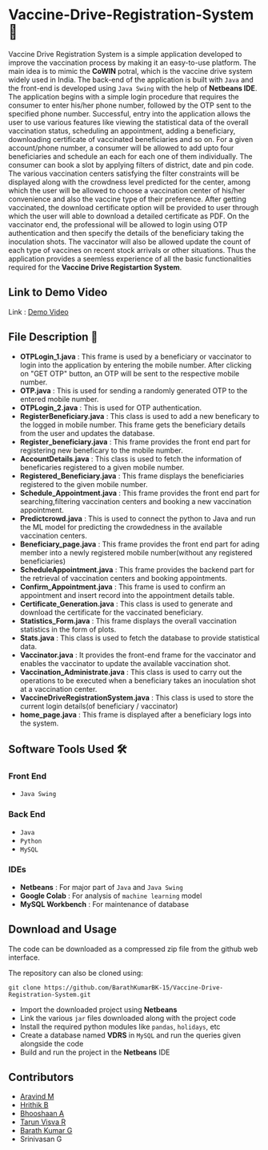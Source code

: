 # Vaccine-Drive-Registration-System :syringe:

Vaccine Drive Registration System is a simple application developed to improve the vaccination process by making it an easy-to-use platform. The main idea is to mimic the **CoWIN** potral, which is the vaccine drive system widely used in India. The back-end of the application is built with `Java` and the front-end is developed using `Java Swing` with the help of **Netbeans IDE**. The application begins with a simple login procedure that requires the consumer to enter his/her phone number, followed by the OTP sent to the specified phone number. Successful, entry into the application allows the user to use various features like viewing the statistical data of the overall vaccination status, scheduling an appointment, adding a beneficiary, downloading certificate of vaccinated beneficiaries and so on. For a given account/phone number, a consumer will be allowed to add upto four beneficiaries and schedule an each for each one of them individually. The consumer can book a slot by applying filters of district, date and pin code. The various vaccination centers satisfying the filter constraints will be displayed along with the crowdness level predicted for the center, among which the user will be allowed to choose a vaccination center of his/her convenience and also the vaccine type of their preference. After getting vaccinated, the download certificate option will be provided to user through which the user will able to download a detailed certificate as PDF. On the vaccinator end, the professional will be allowed to login using OTP authentication and then specify the details of the beneficiary taking the inoculation shots. The vaccinator will also be allowed update the count of each type of vaccines on recent stock arrivals or other situations. Thus the application provides a seemless experience of all the basic functionalities required for the **Vaccine Drive Registartion System**.

## Link to Demo Video

Link : <a href="https://drive.google.com/file/d/1a3ii9Iktv5Hb1yxR8OZVqPJG9cDIMIwg/view?usp=sharing">Demo Video</a>

## File Description :file_folder:

- **OTPLogin_1.java** : This frame is used by a beneficiary or vaccinator to login into the application by entering the mobile number. After clicking on "GET OTP" button, an OTP will be sent to the respective mobile number.
- **OTP.java** : This is used for sending a randomly generated OTP to the entered mobile number.
- **OTPLogin_2.java** : This is used for OTP authentication.
- **RegisterBeneficiary.java** : This class is used to add a new beneficary to the logged in mobile number. This frame gets the beneficiary details from the user and updates the database.
- **Register_beneficiary.java** : This frame provides the front end part for registering new beneficary to the mobile number.
- **AccountDetails.java** : This class is used to fetch the information of beneficaries registered to a given mobile number.
- **Registered_Beneficiary.java** : This frame displays the beneficiaries registered to the given mobile number.
- **Schedule_Appointment.java** : This frame provides the front end part for searching,filtering vaccination centers and booking a new vaccination appointment.
- **Predictcrowd.java** : This is used to connect the python to Java and run the ML model for predicting the crowdedness in the available vaccination centers.
- **Beneficiary_page.java** : This frame provides the front end part for ading member into a newly registered mobile number(without any registered beneficiaries)
- **ScheduleAppointment.java** : This frame provides the backend part for the retrieval of vaccination centers and booking appointments.
- **Confirm_Appointment.java** : This frame is used to confirm an appointment and insert record into the appointment details table.
- **Certificate_Generation.java** : This class is used to generate and download the certificate for the vaccinated beneficiary.
- **Statistics_Form.java** : This frame displays the overall vaccination statistics in the form of plots.
- **Stats.java** : This class is used to fetch the database to provide statistical data.
- **Vaccinator.java** : It provides the front-end frame for the vaccinator and enables the vaccinator to update the available vaccination shot.
- **Vaccination_Administrate.java** :  This class is used to carry out the operations to be executed when a beneficiary takes an inoculation shot at a vaccination center.
- **VaccineDriveRegistrationSystem.java** : This class is used to store the current login details(of beneficiary / vaccinator)
- **home_page.java** : This frame is displayed after a beneficiary logs into the system. 

## Software Tools Used :hammer_and_wrench:

### Front End
- `Java Swing`

### Back End
- `Java`
- `Python`
- `MySQL`

### IDEs
- **Netbeans** : For major part of `Java` and `Java Swing`
- **Google Colab** : For analysis of `machine learning` model
- **MySQL Workbench** : For maintenance of database

## Download and Usage
The code can be downloaded as a compressed zip file from the github web interface.

The repository can also be cloned using:
```
git clone https://github.com/BarathKumarBK-15/Vaccine-Drive-Registration-System.git
```

- Import the downloaded project using **Netbeans**
- Link the various `jar` files downloaded along with the project code
- Install the required python modules like `pandas`, `holidays`, etc
- Create a database named **VDRS** in `MySQL` and run the queries given alongside the code
- Build and run the project in the **Netbeans** IDE


## Contributors
- <a href="https://github.com/Aravindkrish25">Aravind M </a>
- <a href="https://github.com/Hrithik1702">Hrithik B </a>
- <a href="https://github.com/Bhooshaan">Bhooshaan A</a>
- <a href="https://github.com/TarunVisva07">Tarun Visva R</a>
- <a href="https://github.com/BarathKumarBK-15">Barath Kumar G</a>
- Srinivasan G